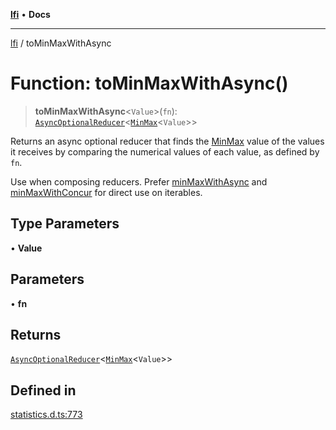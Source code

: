 [**lfi**](../readme.md) • **Docs**

---

[lfi](../globals.md) / toMinMaxWithAsync

# Function: toMinMaxWithAsync()

> **toMinMaxWithAsync**\<`Value`\>(`fn`):
> [`AsyncOptionalReducer`](../type-aliases/AsyncOptionalReducer.md)\<[`MinMax`](../type-aliases/MinMax.md)\<`Value`\>\>

Returns an async optional reducer that finds the
[MinMax](../type-aliases/MinMax.md) value of the values it receives by comparing
the numerical values of each value, as defined by `fn`.

Use when composing reducers. Prefer [minMaxWithAsync](minMaxWithAsync.md) and
[minMaxWithConcur](minMaxWithConcur.md) for direct use on iterables.

## Type Parameters

• **Value**

## Parameters

• **fn**

## Returns

[`AsyncOptionalReducer`](../type-aliases/AsyncOptionalReducer.md)\<[`MinMax`](../type-aliases/MinMax.md)\<`Value`\>\>

## Defined in

[statistics.d.ts:773](https://github.com/TomerAberbach/lfi/blob/85d6360ac7d8f71c70f308d2ace5bc2aa99ab03d/src/operations/statistics.d.ts#L773)
